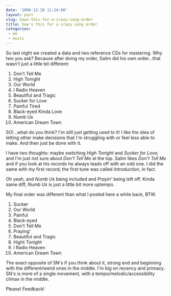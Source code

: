 ```yaml
---
date: '2006-12-20 11:24:00'
layout: post
slug: hows-this-for-a-crazy-song-order
title: how's this for a crazy song order
categories:
 - me
 - music
---
```


So last night we created a data and two reference CDs for mastering. Why two you ask? Because after doing my order, Salim did his own order...that wasn't just a little bit different:

1. Don't Tell Me
2. High Tonight
3. Our World
4. I Radio Heaven
5. Beautiful and Tragic
6. Sucker for Love
7. Painful Tired
8. Black-eyed Kinda Love
9. Numb Us
10. American Dream Town

SO!...what do you think? I'm still just getting used to it! I like the idea of letting other make decisions that I'm struggling with or feel less able to make. And then just be done with it.

I have two thoughts: maybe switching _High Tonight_ and _Sucker for Love_; and I'm just not sure about _Don't Tell Me_ at the top. Salim likes _Don't Tell Me_ and if you look at his records he always leads off with an odd one. I did the same with my first record; the first tune was called _Introduction_, in fact.

Oh yeah, and _Numb Us_ being included and _Prayin'_ being left off. Kinda same diff, _Numb Us_ is just a little bit more uptempo.

My final order was different than what I posted here a while back, BTW.

1. Sucker
2. Our World
3. Painful
4. Black-eyed
5. Don't Tell Me
6. Praying'
7. Beautiful and Tragic
8. Hight Tonight
9. I Radio Heaven
10. American Dream Town

The exact opposite of SN's if you think about it, strong end and beginning with the different/weird ones in the middle. I'm big on recency and primacy. SN's is more of a single movement, with a tempo/melodic/accessibility climax in the middle.

Please! Feedback!
